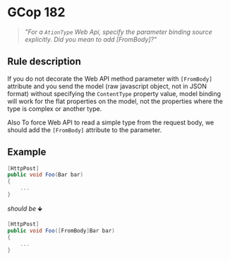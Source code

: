 ﻿# GCop 182

> *"For a `AtionType` Web Api, specify the parameter binding source explicitly. Did you mean to add [FromBody]?"*

## Rule description

If you do not decorate the Web API method parameter with `[FromBody]` attribute and you send the model (raw javascript object, not in JSON format) without specifying the `ContentType` property value, model binding will work for the flat properties on the model, not the properties where the type is complex or another type.

Also To force Web API to read a simple type from the request body, we should add the `[FromBody]` attribute to the parameter.


## Example

```csharp
[HttpPost]
public void Foo(Bar bar)
{
    ...
}
```

*should be* 🡻

```csharp
[HttpPost]
public void Foo([FromBody]Bar bar)
{
    ...
}
```

